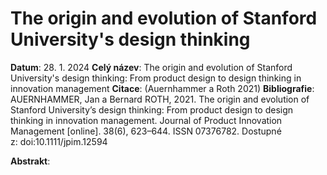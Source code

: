 # The origin and evolution of Stanford University's design thinking
**Datum**: 28. 1. 2024
**Celý název**: The origin and evolution of Stanford University's design thinking: From product design to design thinking in innovation management
**Citace**: (Auernhammer a Roth 2021)
**Bibliografie**: AUERNHAMMER, Jan a Bernard ROTH, 2021. The origin and evolution of Stanford University’s design thinking: From product design to design thinking in innovation management. Journal of Product Innovation Management [online]. 38(6), 623–644. ISSN 07376782. Dostupné z: doi:10.1111/jpim.12594

**Abstrakt**: 